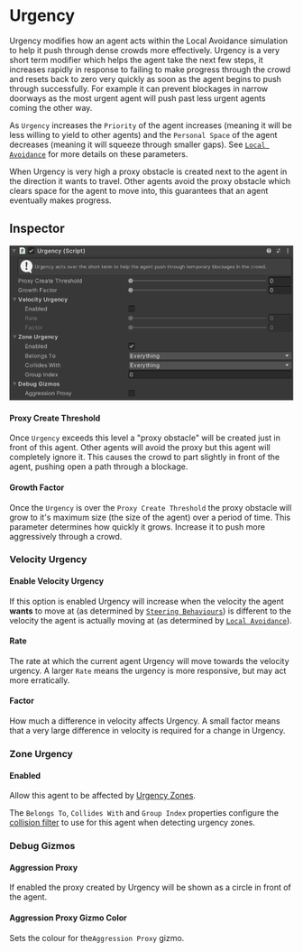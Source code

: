 # Urgency

Urgency modifies how an agent acts within the Local Avoidance simulation to help it push through dense crowds more effectively. Urgency is a very short term modifier which helps the agent take the next few steps, it increases rapidly in response to failing to make progress through the crowd and resets back to zero very quickly as soon as the agent begins to push through successfully. For example it can prevent blockages in narrow doorways as the most urgent agent will push past less urgent agents coming the other way.

As `Urgency` increases the `Priority` of the agent increases (meaning it will be less willing to yield to other agents) and the `Personal Space` of the agent decreases (meaning it will squeeze through smaller gaps). See [`Local Avoidance`](/GettingStarted/LocalAvoidance) for more details on these parameters.

When Urgency is very high a proxy obstacle is created next to the agent in the direction it wants to travel. Other agents avoid the proxy obstacle which clears space for the agent to move into, this guarantees that an agent eventually makes progress.

## Inspector

![Urgency Inspector](../../images/UrgencyInspector.png)

#### Proxy Create Threshold

Once `Urgency` exceeds this level a "proxy obstacle" will be created just in front of this agent. Other agents will avoid the proxy but this agent will completely ignore it. This causes the crowd to part slightly in front of the agent, pushing open a path through a blockage.

#### Growth Factor

Once the `Urgency` is over the `Proxy Create Threshold` the proxy obstacle will grow to it's maximum size (the size of the agent) over a period of time. This parameter determines how quickly it grows. Increase it to push more aggressively through a crowd.

### Velocity Urgency

#### Enable Velocity Urgency

If this option is enabled Urgency will increase when the velocity the agent **wants** to move at (as determined by [`Steering Behaviours`](/GettingStarted/SteeringActions)) is different to the velocity the agent is actually moving at (as determined by [`Local Avoidance`](/GettingStarted/LocalAvoidance)).

#### Rate

The rate at which the current agent Urgency will move towards the velocity urgency. A larger `Rate` means the urgency is more responsive, but may act more erratically.

#### Factor

How much a difference in velocity affects Urgency. A small factor means that a very large difference in velocity is required for a change in Urgency.

### Zone Urgency

#### Enabled

Allow this agent to be affected by [Urgency Zones](../Zones/UrgencyZone).

The `Belongs To`, `Collides With` and `Group Index` properties configure the [collision filter](https://docs.unity3d.com/Packages/com.unity.physics@latest/manual/collision_queries.html#filtering) to use for this agent when detecting urgency zones.

### Debug Gizmos

#### Aggression Proxy

If enabled the proxy created by Urgency will be shown as a circle in front of the agent.

#### Aggression Proxy Gizmo Color

Sets the colour for the`Aggression Proxy` gizmo.
